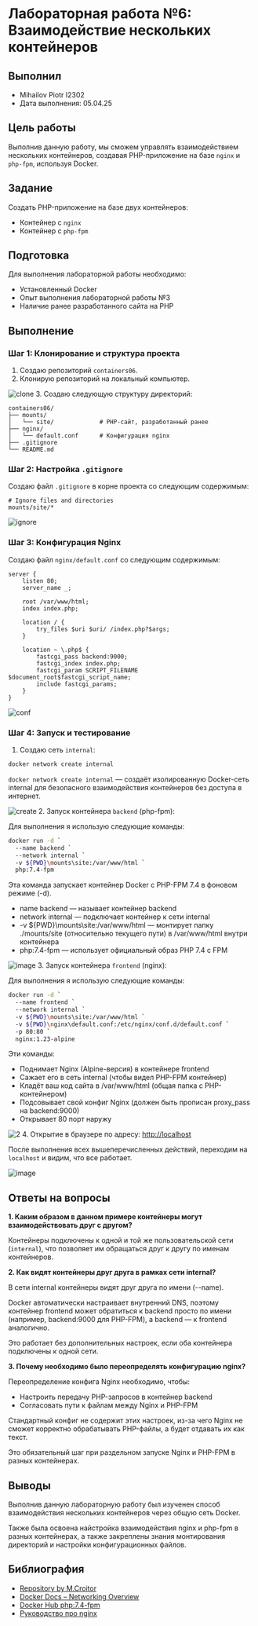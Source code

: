 # Лабораторная работа №6: Взаимодействие нескольких контейнеров

## Выполнил

* Mihailov Piotr I2302
* Дата выполнения: 05.04.25

## Цель работы

Выполнив данную работу, мы сможем управлять взаимодействием нескольких контейнеров, создавая PHP-приложение на базе `nginx` и `php-fpm`, используя Docker.

## Задание

Создать PHP-приложение на базе двух контейнеров:

* Контейнер с `nginx`
* Контейнер с `php-fpm`

## Подготовка

Для выполнения лабораторной работы необходимо:

* Установленный Docker
* Опыт выполнения лабораторной работы №3
* Наличие ранее разработанного сайта на PHP

## Выполнение

### Шаг 1: Клонирование и структура проекта

1. Создаю репозиторий `containers06`.
2. Клонирую репозиторий на локальный компьютер.

![clone](/images/gitclone.png)
3. Создаю следующую структуру директорий:

```struct
containers06/
├── mounts/
│   └── site/             # PHP-сайт, разработанный ранее
├── nginx/
│   └── default.conf      # Конфигурация nginx
├── .gitignore
└── README.md
```

### Шаг 2: Настройка `.gitignore`

Создаю файл `.gitignore` в корне проекта со следующим содержимым:

```gitignore
# Ignore files and directories
mounts/site/*
```

![ignore](/images/gitignore.png)

### Шаг 3: Конфигурация Nginx

Создаю файл `nginx/default.conf` со следующим содержимым:

```nginx
server {
    listen 80;
    server_name _;

    root /var/www/html;
    index index.php;

    location / {
        try_files $uri $uri/ /index.php?$args;
    }

    location ~ \.php$ {
        fastcgi_pass backend:9000;
        fastcgi_index index.php;
        fastcgi_param SCRIPT_FILENAME $document_root$fastcgi_script_name;
        include fastcgi_params;
    }
}
```

![conf](/images/conf.png)

### Шаг 4: Запуск и тестирование

1. Создаю сеть `internal`:

```bash
docker network create internal
```

`docker network create internal` — создаёт изолированную Docker-сеть internal для безопасного взаимодействия контейнеров без доступа в интернет.

![create](/images/dockernetwork.png)
2. Запуск контейнера `backend` (php-fpm):

Для выполнения я использую следующие команды:

```sh
docker run -d `
  --name backend `
  --network internal `
  -v ${PWD}\mounts\site:/var/www/html `
  php:7.4-fpm
```

Эта команда запускает контейнер Docker с PHP-FPM 7.4 в фоновом режиме (-d).

* name backend — называет контейнер backend
* network internal — подключает контейнер к сети internal
* -v ${PWD}\mounts\site:/var/www/html — монтирует папку ./mounts/site (относительно текущего пути) в /var/www/html внутри контейнера
* php:7.4-fpm — использует официальный образ PHP 7.4 с FPM

![image](/images/1.png)
3. Запуск контейнера `frontend` (nginx):

Для выполнения я использую следующие команды:

```sh
docker run -d `
  --name frontend `
  --network internal `
  -v ${PWD}\mounts\site:/var/www/html `
  -v ${PWD}\nginx\default.conf:/etc/nginx/conf.d/default.conf `
  -p 80:80 `
  nginx:1.23-alpine
```

Эти команды:

* Поднимает Nginx (Alpine-версия) в контейнере frontend
* Сажает его в сеть internal (чтобы видел PHP-FPM контейнер)
* Кладёт ваш код сайта в /var/www/html (общая папка с PHP-контейнером)
* Подсовывает свой конфиг Nginx (должен быть прописан proxy_pass на backend:9000)
* Открывает 80 порт наружу

![2](/images/2.png)
4. Открытие в браузере по адресу: [http://localhost](http://localhost)

После выполнения всех вышеперечисленных действий, переходим на `localhost` и видим, что все работает.

![image](/images/sitek.png)

## Ответы на вопросы

**1. Каким образом в данном примере контейнеры могут взаимодействовать друг с другом?**

Контейнеры подключены к одной и той же пользовательской сети (`internal`), что позволяет им обращаться друг к другу по именам контейнеров.

**2. Как видят контейнеры друг друга в рамках сети internal?**

В сети internal контейнеры видят друг друга по имени (--name).

Docker автоматически настраивает внутренний DNS, поэтому контейнер frontend может обратиться к backend просто по имени (например, backend:9000 для PHP-FPM), а backend — к frontend аналогично.

Это работает без дополнительных настроек, если оба контейнера подключены к одной сети.

**3. Почему необходимо было переопределять конфигурацию nginx?**

Переопределение конфига Nginx необходимо, чтобы:

* Настроить передачу PHP-запросов в контейнер backend
* Согласовать пути к файлам между Nginx и PHP-FPM

Стандартный конфиг не содержит этих настроек, из-за чего Nginx не сможет корректно обрабатывать PHP-файлы, а будет отдавать их как текст.

Это обязательный шаг при раздельном запуске Nginx и PHP-FPM в разных контейнерах.

## Выводы

Выполнив данную лабораторную работу был изученен способ взаимодействия нескольких контейнеров через общую сеть Docker.

Также была освоена найстройка взаимодействия nginx и php-fpm в разных контейнерах, а также закреплены знания монтирования директорий и настройки конфигурационных файлов.

## Библиография

* [Repository by M.Croitor](https://github.com/mcroitor/app_containerization_ru/commits?author=mcroitor)
* [Docker Docs – Networking Overview](https://docs.docker.com/network/)
* [Docker Hub php:7.4-fpm](https://hub.docker.com/_/php)
* [Руководство про nginx](https://hub.docker.com/_/nginx)
